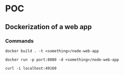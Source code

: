 # POC 
## Dockerization of a web app

### Commands
``docker build . -t <something>/node-web-app``

``docker run -p port:8080 -d <something>/node-web-app``

``curl -i localhost:49160``